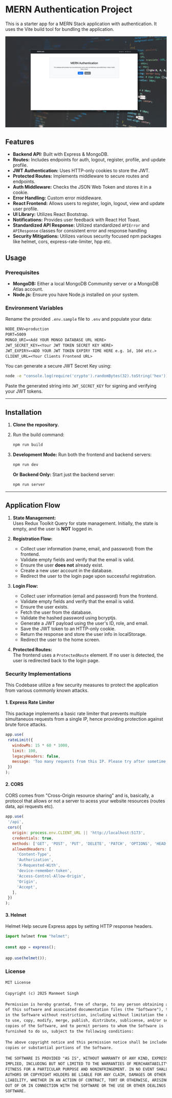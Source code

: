 # MERN Authentication Project

This is a starter app for a MERN Stack application with authentication. It uses the Vite build tool for bundling the application.

![img](./images/banner.jpg)

## Features

- **Backend API:** Built with Express & MongoDB.
- **Routes:** Includes endpoints for auth, logout, register, profile, and update profile.
- **JWT Authentication:** Uses HTTP-only cookies to store the JWT.
- **Protected Routes:** Implements middleware to secure routes and endpoints.
- **Auth Middleware:** Checks the JSON Web Token and stores it in a cookie.
- **Error Handling:** Custom error middleware.
- **React Frontend:** Allows users to register, login, logout, view and update user profile.
- **UI Library:** Utilizes React Bootstrap.
- **Notifications:** Provides user feedback with React Hot Toast.
- **Standardized API Response:** Utilized standardized `APIError` and `APIResponse` classes for consistent error and response handling
- **Security Mitigations:** Utilizes various security focused npm packages like helmet, cors, express-rate-limiter, hpp etc.

## Usage

### Prerequisites

- **MongoDB:** Either a local MongoDB Community server or a MongoDB Atlas account.
- **Node.js:** Ensure you have Node.js installed on your system.

### Environment Variables

Rename the provided `.env.sample` file to `.env` and populate your data:

```txt
NODE_ENV=production
PORT=5009
MONGO_URI=<Add YOUR MONGO DATABASE URL HERE>
JWT_SECRET_KEY=<Your JWT TOKEN SECRET KEY HERE>
JWT_EXPIRY=<ADD YOUR JWT TOKEN EXPIRY TIME HERE e.g. 1d, 10d etc.>
CLIENT_URL=<Your Clients Frontend URL>
```

You can generate a secure JWT Secret Key using:

```bash
node -e "console.log(require('crypto').randomBytes(32).toString('hex'))"
```

Paste the generated string into `JWT_SECRET_KEY` for signing and verifying your JWT tokens.

---

## Installation

1. **Clone the repository.**
2. Run the build command:

   ```bash
   npm run build
   ```

3. **Development Mode:** Run both the frontend and backend servers:

   ```bash
   npm run dev
   ```

   **Or**
   **Backend Only:** Start just the backend server:

   ```bash
   npm run server
   ```

---

## Application Flow

1. **State Management:**  
   Uses Redux Toolkit Query for state management. Initially, the state is empty, and the user is **NOT** logged in.

2. **Registration Flow:**  
   - Collect user information (name, email, and password) from the frontend.
   - Validate empty fields and verify that the email is valid.
   - Ensure the user **does not** already exist.
   - Create a new user account in the database.
   - Redirect the user to the login page upon successful registration.

3. **Login Flow:**  
   - Collect user information (email and password) from the frontend.
   - Validate empty fields and verify that the email is valid.
   - Ensure the user exists.
   - Fetch the user from the database.
   - Validate the hashed password using bcryptjs.
   - Generate a JWT payload using the user's ID, role, and email.
   - Save the JWT token to an HTTP-only cookie.
   - Return the response and store the user info in localStorage.
   - Redirect the user to the home screen.

4. **Protected Routes:**  
   The frontend uses a `ProtectedRoute` element. If no user is detected, the user is redirected back to the login page.

### Security Implementations

This Codebase utilize a few security measures to protect the application from various commonly known attacks.

#### 1. Express Rate Limiter

 This package implements a basic rate limiter that prevents multiple simultaneuos requests from a single IP, hence providing protection against brute force attacks.

 ```js
app.use(
  rateLimit({
    windowMs: 15 * 60 * 1000,
    limit: 100,
    legacyHeaders: false,
    message: 'Too many requests from this IP. Please try after sometime.',
  })
);
 ```

#### 2. CORS

 CORS comes from "Cross-Origin resource sharing" and is, basically, a protocol that allows or not a server to acess your website resources (routes data, api requests etc).

 ```js
app.use(
  '/api',
  cors({
    origin: process.env.CLIENT_URL || 'http://localhost:5173',
    credentials: true,
    methods: ['GET', 'POST', 'PUT', 'DELETE', 'PATCH', 'OPTIONS', 'HEAD'],
    allowedHeaders: [
      'Content-Type',
      'Authorization',
      'X-Requested-With',
      'device-remember-token',
      'Access-Control-Allow-Origin',
      'Origin',
      'Accept',
    ],
  })
);
 ```

#### 3. Helmet

Helmet Help secure Express apps by setting HTTP response headers.

```js
import helmet from "helmet";

const app = express();

app.use(helmet());
```

### License

```txt
MIT License

Copyright (c) 2025 Manmeet Singh

Permission is hereby granted, free of charge, to any person obtaining a copy
of this software and associated documentation files (the "Software"), to deal
in the Software without restriction, including without limitation the rights
to use, copy, modify, merge, publish, distribute, sublicense, and/or sell
copies of the Software, and to permit persons to whom the Software is
furnished to do so, subject to the following conditions:

The above copyright notice and this permission notice shall be included in all
copies or substantial portions of the Software.

THE SOFTWARE IS PROVIDED "AS IS", WITHOUT WARRANTY OF ANY KIND, EXPRESS OR
IMPLIED, INCLUDING BUT NOT LIMITED TO THE WARRANTIES OF MERCHANTABILITY,
FITNESS FOR A PARTICULAR PURPOSE AND NONINFRINGEMENT. IN NO EVENT SHALL THE
AUTHORS OR COPYRIGHT HOLDERS BE LIABLE FOR ANY CLAIM, DAMAGES OR OTHER
LIABILITY, WHETHER IN AN ACTION OF CONTRACT, TORT OR OTHERWISE, ARISING FROM,
OUT OF OR IN CONNECTION WITH THE SOFTWARE OR THE USE OR OTHER DEALINGS IN THE
SOFTWARE.
```